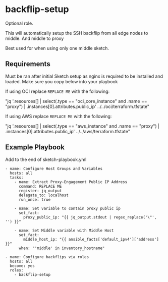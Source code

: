 backflip-setup
=========

Optional role.

This will automatically setup the SSH backflip from all edge nodes to middle. And middle to proxy

Best used for when using only one middle sketch.

Requirements
------------

Must be ran after initial Sketch setup as nginx is required to be installed and loaded. Make sure you copy below into your playbook

If using OCI replace `REPLACE ME` with the following:

"jq '.resources[] | select(.type == \"oci_core_instance\" and .name == \"proxy\") | .instances[0].attributes.public_ip' ../../oci/terraform.tfstate"

If using AWS replace `REPLACE ME` with the following:

"jq '.resources[] | select(.type == \"aws_instance\" and .name == \"proxy\") | .instances[0].attributes.public_ip' ../../aws/terraform.tfstate"

Example Playbook
----------------

Add to the end of sketch-playbook.yml 

```
- name: Configure Host Groups and Variables
  hosts: all
  tasks:
    - name: Extract Proxy-Engagement Public IP Address
      command: REPLACE ME
      register: jq_output
      delegate_to: localhost
      run_once: true

    - name: Set variable to contain proxy public ip
      set_fact:
        proxy_public_ip: "{{ jq_output.stdout | regex_replace('\"', '') }}"
    
    - name: Set Middle variable with Middle Host
      set_fact:
        middle_host_ip: "{{ ansible_facts['default_ipv4']['address'] }}"
      when: "'middle' in inventory_hostname"

- name: Configure backflips via roles
  hosts: all
  become: yes
  roles:
    - backflip-setup
```
